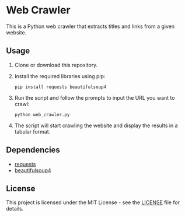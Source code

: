 
# Web Crawler

This is a Python web crawler that extracts titles and links from a given website.

## Usage

1. Clone or download this repository.
2. Install the required libraries using pip:

   ```
   pip install requests beautifulsoup4
   ```

3. Run the script and follow the prompts to input the URL you want to crawl:

   ```
   python web_crawler.py
   ```

4. The script will start crawling the website and display the results in a tabular format.

## Dependencies

- [requests](https://pypi.org/project/requests/)
- [beautifulsoup4](https://pypi.org/project/beautifulsoup4/)

## License

This project is licensed under the MIT License - see the [LICENSE](LICENSE) file for details.
